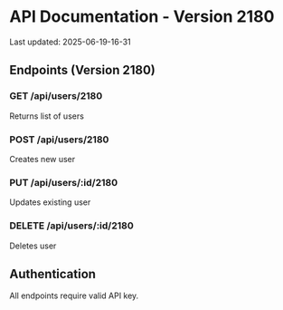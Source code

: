 # API Documentation - Version 2180
Last updated: 2025-06-19-16-31

## Endpoints (Version 2180)

### GET /api/users/2180
Returns list of users

### POST /api/users/2180
Creates new user

### PUT /api/users/:id/2180
Updates existing user

### DELETE /api/users/:id/2180
Deletes user

## Authentication
All endpoints require valid API key.
